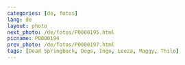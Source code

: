 ```yaml
---
categories: [de, fotos]
lang: de
layout: photo
next_photo: /de/fotos/P0000195.html
picname: P0000194
prev_photo: /de/fotos/P0000197.html
tags: [Dead Springbock, Dogs, Ingo, Leeza, Maggy, Thilo]
---
```

